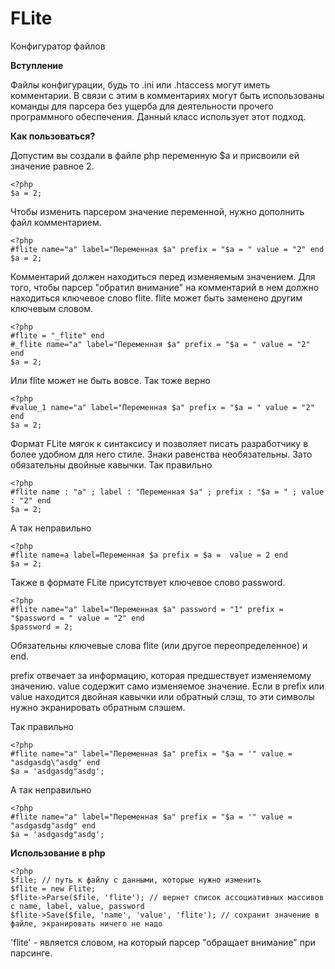 FLite
=====

Конфигуратор файлов


**Вступление**


Файлы конфигурации, будь то .ini или .htaccess могут иметь комментарии.
В связи с этим в комментариях могут быть использованы команды для парсера без ущерба для деятельности прочего программного обеспечения. Данный класс использует этот подход.


**Как пользоваться?**


Допустим вы создали в файле php переменную $a и присвоили ей значение равное 2.
```
<?php
$a = 2;
```

Чтобы изменить парсером значение переменной, нужно дополнить файл комментарием.

```
<?php
#flite name="a" label="Переменная $a" prefix = "$a = " value = "2" end
$a = 2;
```
Комментарий должен находиться перед изменяемым значением. Для того, чтобы парсер "обратил внимание" на комментарий в нем должно находиться ключевое слово flite. flite может быть заменено другим ключевым словом.
```
<?php
#flite = "_flite" end
#_flite name="a" label="Переменная $a" prefix = "$a = " value = "2" end
$a = 2;
```

Или flite может не быть вовсе.
Так тоже верно

```
<?php
#value_1 name="a" label="Переменная $a" prefix = "$a = " value = "2" end
$a = 2;
```


Формат FLite мягок к синтаксису и позволяет писать разработчику в более удобном для него стиле. Знаки равенства необязательны. Зато обязательны двойные кавычки.
Так правильно
```
<?php
#flite name : "a" ; label : "Переменная $a" ; prefix : "$a = " ; value : "2" end
$a = 2;
```
А так неправильно
```
<?php
#flite name=a label=Переменная $a prefix = $a =  value = 2 end
$a = 2;
```

Также в формате FLite присутствует ключевое слово password.
```
<?php
#flite name="a" label="Переменная $a" password = "1" prefix = "$password = " value = "2" end
$password = 2;
```
Обязательны ключевые слова flite (или другое переопределенное) и end.

prefix отвечает за информацию, которая предшествует изменяемому значению. value содержит само изменяемое значение.
Если в prefix или value находится двойная кавычки или обратный слэш, то эти символы нужно экранировать обратным слэшем.

Так правильно
```
<?php
#flite name="a" label="Переменная $a" prefix = "$a = '" value = "asdgasdg\"asdg" end
$a = 'asdgasdg"asdg';
```

А так неправильно
```
<?php
#flite name="a" label="Переменная $a" prefix = "$a = '" value = "asdgasdg"asdg" end
$a = 'asdgasdg"asdg';
```

**Использование в php**
```
<?php
$file; // путь к файлу с данными, которые нужно изменить
$flite = new Flite;
$flite->Parse($file, 'flite'); // вернет список ассоциативных массивов с name, label, value, password
$flite->Save($file, 'name', 'value', 'flite'); // сохранит значение в файле, экранировать ничего не надо
```
'flite' - является словом, на который парсер "обращает внимание" при парсинге.
